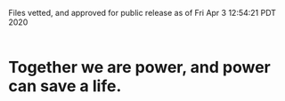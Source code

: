 Files vetted, and approved for public release as of Fri Apr  3 12:54:21 PDT 2020<br><br><h1>Together we are power, and power can save a life.</h1>
